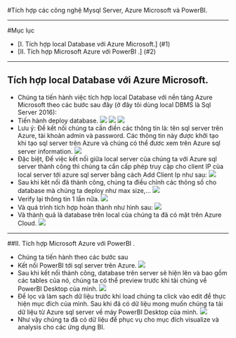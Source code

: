 #Tích hợp các công nghệ Mysql Server, Azure Microsoft và PowerBI.

----
#Mục lục
* [I. Tích hợp local Database với Azure Microsoft.] (#1)
* [II. Tích hợp Microsoft Azure với PowerBI .] (#2)
  
----
<a name="1"></a>
## Tích hợp local Database với Azure Microsoft.
* Chúng ta tiến hành việc tích hợp local Database với nền tảng Azure Microsoft theo các bước sau đây (ở đây tôi dùng local DBMS là Sql
Server 2016):
* Tiến hành deploy database.
![](http://imgur.com/UwdEDth.png)
![](http://imgur.com/1eeKyGq.png)
![](http://imgur.com/1iat9xw.png)
* Lưu ý: Để kết nối chúng ta cần điền các thông tin là: tên sql server trên Azure, tài khoản admin và password. Các thông tin này được khởi tạo khi tạo sql server trên Azure và chúng có thể đươc xem trên Azure sql server information.
![](http://imgur.com/uPkFhp1.png)
* Đặc biệt, Để việc kết nối giữa local server của chúng ta với Azure sql server thành công thì chúng ta cần cấp phép truy cập cho client IP của local server tới azure sql server bằng cách Add Client Ip như sau:
![](http://imgur.com/DDCctrs.png)
* Sau khi kêt nối đã thành công, chúng ta điều chỉnh các thông số cho database mà chúng ta deploy như max size,...
![](http://imgur.com/cRUGNKg.png)
* Verify lại thông tin 1 lần nữa.
![](http://imgur.com/IpzI8LS.png)
* Và quá trình tích hợp hoàn thành như hình sau:
![](http://imgur.com/cBhN9qk.png)
* Và thành quả là database trên local của chúng ta đã có mặt trên Azure Cloud.
![](http://imgur.com/reQqB8x.png)

----
<a name="2"></a>
##II. Tích hợp Microsoft Azure với PowerBI .
* Chúng ta tiến hành theo các bước sau
* Kết nối PowerBI tới sql server trên Azure.
![](http://imgur.com/Af6PK3N.png)
* Sau khi kết nối thành công, database trên server sẽ hiện lên và bao gồm các tables của nó, chúng ta có thể preview trước khi tải
chúng về PowerBI Desktop của mình.
![](http://imgur.com/12pElsh.png)
* Để lọc và làm sạch dữ liệu trước khi load chúng ta click vào edit để thực hiện mục đích của mình. Sau khi đã có dữ liệu mong muốn chúng ta tải dữ liệu từ Azure sql server về máy PowerBI Desktop của mình.
![](http://imgur.com/0BdKdsB.png)
* Như vậy chúng ta đã có dữ liệu để phục vụ cho mục đích visualize và analysis cho các ứng dụng BI.


